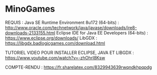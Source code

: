 # MinoGames

REQUIS :
Java SE Runtime Environment 8u172 (64-bits) : http://www.oracle.com/technetwork/java/javase/downloads/jre8-downloads-2133155.html
Eclipse IDE for Java EE Developers (64-bits) : https://www.eclipse.org/downloads/
LibGDX : https://libgdx.badlogicgames.com/download.html

TUTORIEL VIDEO POUR INSTALLER ECLIPSE, JAVA ET LIBGDX :
https://www.youtube.com/watch?v=-zhOhrI8Ksw

COMPTE-RENDU :
https://fr.sharelatex.com/8329943639rwqndkhpqpdg
